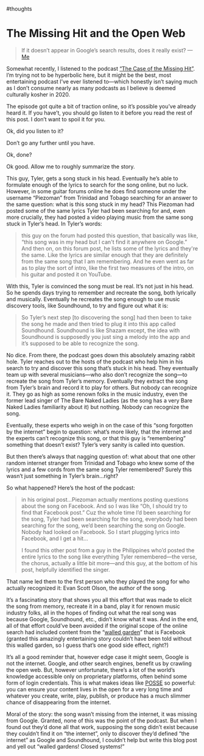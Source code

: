 #thoughts

# The Missing Hit and the Open Web

> If it doesn’t appear in Google’s search results, does it really exist? — [Me](https://twitter.com/jimniels/status/1336750558888284160?s=20)

Somewhat recently, I listened to the podcast [“The Case of the Missing Hit”](https://gimletmedia.com/shows/reply-all/o2h8bx). I’m trying not to be hyperbolic here, but it might be the best, most entertaining podcast I’ve ever listened to—which honestly isn’t saying much as I don’t consume nearly as many podcasts as I believe is deemed culturally kosher in 2020. 

The episode got quite a bit of traction online, so it’s possible you’ve already heard it. If you have’t, you should go listen to it before you read the rest of this post. I don’t want to spoil it for you.

Ok, did you listen to it?

Don’t go any further until you have.

Ok, done?

Ok good. Allow me to roughly summarize the story.

This guy, Tyler, gets a song stuck in his head. Eventually he’s able to formulate enough of the lyrics to search for the song online, but no luck. However, in some guitar forums online he does find someone under the username “Piezoman” from Trinidad and Tobago searching for an answer to the same question: what is this song stuck in my head? This Piezoman had posted some of the same lyrics Tyler had been searching for and, even more crucially, they had posted a video playing music from the same song stuck in Tyler’s head. In Tyler’s words:

> this guy on the forum had posted this question, that basically was like, “this song was in my head but I can't find it anywhere on Google.” And then on, on this forum post, he lists some of the lyrics and they're the same. Like the lyrics are similar enough that they are definitely from the same song that I am remembering. And he even went as far as to play the sort of intro, like the first two measures of the intro, on his guitar and posted it on YouTube. 

With this, Tyler is convinced the song must be real. It’s not just in his head. So he spends days trying to remember and recreate the song, both lyrically and musically. Eventually he recreates the song enough to use music discovery tools, like Soundhound, to try and figure out what it is:

> So Tyler’s next step [to discovering the song] had then been to take the song he made and then tried to plug it into this app called Soundhound. Soundhound is like Shazam except, the idea with Soundhound is supposedly you just sing a melody into the app and it’s supposed to be able to recognize the song. 

No dice. From there, the podcast goes down this absolutely amazing rabbit hole. Tyler reaches out to the hosts of the podcast who help him in his search to try and discover this song that’s stuck in his head. They eventually team up with several musicians—who also don’t recognize the song—to recreate the song from Tyler’s memory. Eventually they extract the song from Tyler’s brain and record it to play for others. But nobody can recognize it. They go as high as some renown folks in the music industry, even the former lead singer of The Bare Naked Ladies (as the song has a very Bare Naked Ladies familiarity about it) but nothing. Nobody can recognize the song.

Eventually, these experts who weigh in on the case of this “song forgotten by the internet” begin to question: what’s more likely, that the internet and the experts can’t recognize this song, or that this guy is “remembering” something that doesn’t exist? Tyler’s very sanity is called into question. 

But then there’s always that nagging question of: what about that one other random internet stranger from Trinidad and Tobago who knew some of the lyrics and a few cords from the same song Tyler remembered? Surely this wasn’t just something in Tyler’s brain...right?

So what happened? Here’s the host of the podcast:

> in his original post...Piezoman actually mentions posting questions about the song on Facebook. And so I was like “Oh, I should try to find that Facebook post.” Cuz the whole time I’d been searching for the song, Tyler had been searching for the song, everybody had been searching for the song, we’d been searching the song on Google. Nobody had looked on Facebook. So I start plugging lyrics into Facebook, and I get a hit...
>
> I found this other post from a guy in the Philippines who’d posted the entire lyrics to the song like everything Tyler remembered—the verse, the chorus, actually a little bit more—and this guy, at the bottom of his post, helpfully identified the singer.

That name led them to the first person who they played the song for who actually recognized it: Evan Scott Olson, the author of the song.

It’s a fascinating story that shows you all this effort that was made to elicit the song from memory, recreate it in a band, play it for renown music industry folks, all in the hopes of finding out what the real song was because Google, Soundhound, etc., didn’t know what it was. And in the end, all of that effort could’ve been avoided if the original scope of the online search had included content from the “[walled garden](https://en.wikipedia.org/wiki/Closed_platform)” that is Facebook (granted this amazingly entertaining story couldn’t have been told without this walled garden, so I guess that’s one good side effect, right?)

It’s all a good reminder that, however edge case it might seem,  Google is not the internet. Google, and other search engines, benefit us by crawling the open web. But, however unfortunate, there’s a lot of the world’s knowledge accessible only on proprietary platforms, often behind some form of login credentials. This is what makes ideas like [POSSE](https://indieweb.org/POSSE) so powerful: you can ensure your content lives in the open for a very long time and whatever you create, write, play, publish, or produce has a much slimmer chance of disappearing from the internet.

Moral of the story: the song wasn’t missing from the internet, it was missing from Google. Granted, none of this was the point of the podcast. But when I found out they’d done all that work, supposing the song didn’t exist because they couldn’t find it on “the internet”, only to discover they’d defined “the internet” as Google and Soundhound, I couldn’t help but write this blog post and yell out “walled gardens! Closed systems!”
